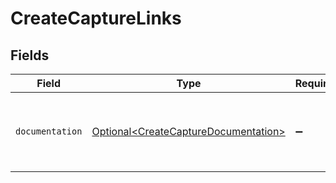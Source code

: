 # CreateCaptureLinks


## Fields

| Field                                                                                      | Type                                                                                       | Required                                                                                   | Description                                                                                |
| ------------------------------------------------------------------------------------------ | ------------------------------------------------------------------------------------------ | ------------------------------------------------------------------------------------------ | ------------------------------------------------------------------------------------------ |
| `documentation`                                                                            | [Optional\<CreateCaptureDocumentation>](../../models/errors/CreateCaptureDocumentation.md) | :heavy_minus_sign:                                                                         | The URL to the generic Mollie API error handling guide.                                    |